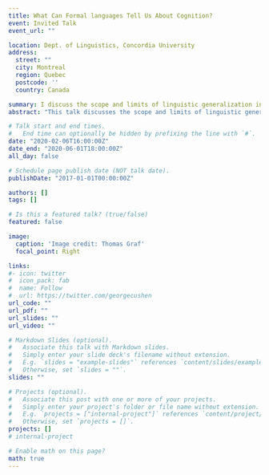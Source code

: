 ```yaml
---
title: What Can Formal languages Tell Us About Cognition?
event: Invited Talk
event_url: ""

location: Dept. of Linguistics, Concordia University
address:
  street: ""
  city: Montreal
  region: Quebec
  postcode: ''
  country: Canada

summary: I discuss the scope and limits of linguistic generalization in human and nonhuman animals using formal language theory.
abstract: "This talk discusses the scope and limits of linguistic generalization in human and nonhuman animals using formal language theory. Formal language classes describe necessary and sufficient conditions for recognizing patterns of a given kind. The hierarchy of these classes form a fine-grained complexity measure that is independent of the implementation details of the cognitive mechanism. This provides a basis for making inferences about cognitive mechanisms that are valid regardless of how those mechanisms are actually realized. Results in this area show that generalization is both modular and constrained: human generalization differs across syntactic and phonological domains, while animal generalization is more similar to human phonology than human syntax. Tradeoffs in representation and computation refine these results to either the computational capacity of human and nonhuman learners, or different representations of linguistic data structures. These results provide a solid theoretical basis for experiments testing where the nature of biases in language and learning comes from both within and across species."

# Talk start and end times.
#   End time can optionally be hidden by prefixing the line with `#`.
date: "2020-02-06T16:00:00Z"
date_end: "2020-06-01T18:00:00Z"
all_day: false

# Schedule page publish date (NOT talk date).
publishDate: "2017-01-01T00:00:00Z"

authors: []
tags: []

# Is this a featured talk? (true/false)
featured: false

image:
  caption: 'Image credit: Thomas Graf'
  focal_point: Right

links:
#- icon: twitter
#  icon_pack: fab
#  name: Follow
#  url: https://twitter.com/georgecushen
url_code: ""
url_pdf: ""
url_slides: ""
url_video: ""

# Markdown Slides (optional).
#   Associate this talk with Markdown slides.
#   Simply enter your slide deck's filename without extension.
#   E.g. `slides = "example-slides"` references `content/slides/example-slides.md`.
#   Otherwise, set `slides = ""`.
slides: ""

# Projects (optional).
#   Associate this post with one or more of your projects.
#   Simply enter your project's folder or file name without extension.
#   E.g. `projects = ["internal-project"]` references `content/project/deep-learning/index.md`.
#   Otherwise, set `projects = []`.
projects: []
# internal-project

# Enable math on this page?
math: true
---
```

